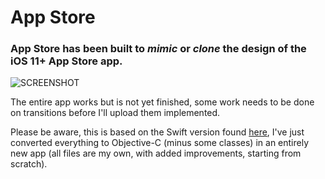 #  App Store
### App Store has been built to *mimic* or *clone* the design of the iOS 11+ App Store app.
  
![SCREENSHOT](https://github.com/antiquebeta/appstore-clone/blob/master/991B16B2-4025-4870-9A6B-E9FE9E5E8B1B.png)
  
The entire app works but is not yet finished, some work needs to be done on transitions before I'll upload them implemented.


Please be aware, this is based on the Swift version found [here](https://github.com/phillfarrugia/appstore-clone), I've just converted everything to Objective-C (minus some classes) in an entirely new app (all files are my own, with added improvements, starting from scratch).
